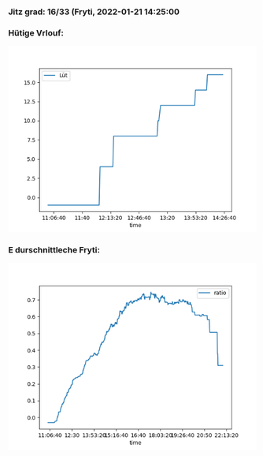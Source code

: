 ### Jitz grad: 16/33 (Fryti, 2022-01-21 14:25:00

### Hütige Vrlouf:
![Graph](Today.png)

### E durschnittleche Fryti:
![Graph](Fryti.png)